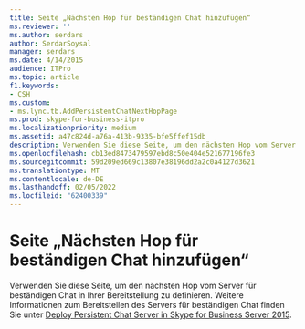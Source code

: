 ```yaml
---
title: Seite „Nächsten Hop für beständigen Chat hinzufügen“
ms.reviewer: ''
ms.author: serdars
author: SerdarSoysal
manager: serdars
ms.date: 4/14/2015
audience: ITPro
ms.topic: article
f1.keywords:
- CSH
ms.custom:
- ms.lync.tb.AddPersistentChatNextHopPage
ms.prod: skype-for-business-itpro
ms.localizationpriority: medium
ms.assetid: a47c824d-a76a-413b-9335-bfe5ffef15db
description: Verwenden Sie diese Seite, um den nächsten Hop vom Server für beständigen Chat in Ihrer Bereitstellung zu definieren. Weitere Informationen zum Bereitstellen des Servers für beständigen Chat finden Sie unter Deploy Persistent Chat Server in Skype for Business Server 2015.
ms.openlocfilehash: cb13ed8473479597ebd8c50e404e521677196fe3
ms.sourcegitcommit: 59d209ed669c13807e38196dd2a2c0a4127d3621
ms.translationtype: MT
ms.contentlocale: de-DE
ms.lasthandoff: 02/05/2022
ms.locfileid: "62400339"
---
```

# <a name="add-persistent-chat-next-hop-page"></a>Seite „Nächsten Hop für beständigen Chat hinzufügen“
 
Verwenden Sie diese Seite, um den nächsten Hop vom Server für beständigen Chat in Ihrer Bereitstellung zu definieren. Weitere Informationen zum Bereitstellen des Servers für beständigen Chat finden Sie unter [Deploy Persistent Chat Server in Skype for Business Server 2015](../../deploy/deploy-persistent-chat-server/deploy-persistent-chat-server.md). 
  

